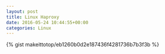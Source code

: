 ```yaml
---
layout: post                                                                                                              
title: Linux Haproxy                                                                                                                       
date: 2016-05-24 10:44:55+00:00                                                                                                                        
categories: Linux                                                                                                                
---                                                                                                                              
```


{% gist makeittotop/eb1260b0d2e187436f4281736b7b3f3b %}                                                                                                           

